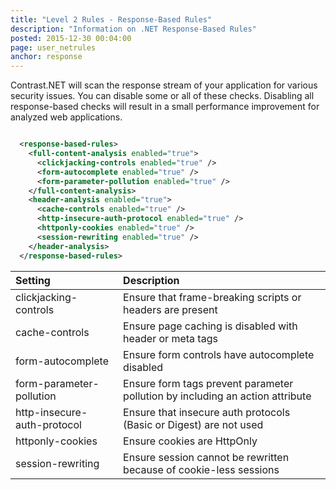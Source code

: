 ```yaml
---
title: "Level 2 Rules - Response-Based Rules"
description: "Information on .NET Response-Based Rules"
posted: 2015-12-30 00:04:00
page: user_netrules
anchor: response
---
```


Contrast.NET will scan the response stream of your application for various security issues.  You can disable some or all of these checks.  Disabling all response-based checks will result in a small performance improvement for analyzed web applications.

```xml

  <response-based-rules>
    <full-content-analysis enabled="true">
      <clickjacking-controls enabled="true" />
      <form-autocomplete enabled="true" />
      <form-parameter-pollution enabled="true" />
    </full-content-analysis>
    <header-analysis enabled="true">
      <cache-controls enabled="true" />
      <http-insecure-auth-protocol enabled="true" />
      <httponly-cookies enabled="true" />
      <session-rewriting enabled="true" />
    </header-analysis>
  </response-based-rules>


```


Setting | Description
:------ |:-----------
clickjacking-controls | Ensure that frame-breaking scripts or headers are present
cache-controls | Ensure page caching is disabled with header or meta tags
form-autocomplete | Ensure form controls have autocomplete disabled
form-parameter-pollution | Ensure form tags prevent parameter pollution by including an action attribute
http-insecure-auth-protocol | Ensure that insecure auth protocols (Basic or Digest) are not used
httponly-cookies | Ensure cookies are HttpOnly
session-rewriting | Ensure session cannot be rewritten because of cookie-less sessions
